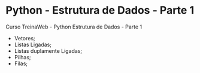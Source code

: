 # Python - Estrutura de Dados - Parte 1
Curso TreinaWeb - Python Estrutura de Dados - Parte 1
- Vetores;
- Listas Ligadas;
- Listas duplamente Ligadas;
- Pilhas;
- Filas;
